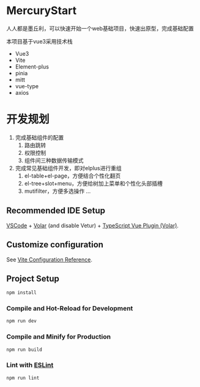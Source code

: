 # MercuryStart
人人都是墨丘利，可以快速开始一个web基础项目，快速出原型，完成基础配置

本项目基于vue3采用技术栈
- Vue3
- Vite
- Element-plus
- pinia
- mitt
- vue-type
- axios

# 开发规划
1. 完成基础组件的配置
    1. 路由跳转
    2. 权限控制
    3. 组件间三种数据传输模式
2. 完成常见基础组件开发，即对elplus进行重组
    1. el-table+el-page，方便结合个性化翻页
    2. el-tree+slot+menu，方便给树加上菜单和个性化头部插槽
    3. mutifilter，方便多选操作
  ... 

## Recommended IDE Setup

[VSCode](https://code.visualstudio.com/) + [Volar](https://marketplace.visualstudio.com/items?itemName=Vue.volar) (and disable Vetur) + [TypeScript Vue Plugin (Volar)](https://marketplace.visualstudio.com/items?itemName=Vue.vscode-typescript-vue-plugin).

## Customize configuration

See [Vite Configuration Reference](https://vitejs.dev/config/).

## Project Setup

```sh
npm install
```

### Compile and Hot-Reload for Development

```sh
npm run dev
```

### Compile and Minify for Production

```sh
npm run build
```

### Lint with [ESLint](https://eslint.org/)

```sh
npm run lint
```

